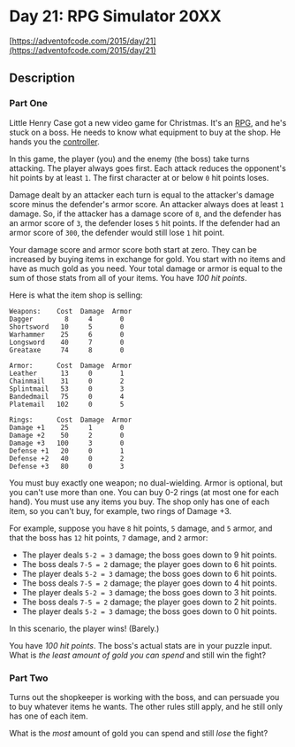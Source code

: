 # Day 21: RPG Simulator 20XX

[https://adventofcode.com/2015/day/21](https://adventofcode.com/2015/day/21)

## Description

### Part One

Little <span title="The sky above the battle is the color of television, tuned to a dead channel.">Henry Case</span> got a new video game for Christmas. It's an [RPG](https://en.wikipedia.org/wiki/Role-playing_video_game), and he's stuck on a boss. He needs to know what equipment to buy at the shop. He hands you the [controller](https://en.wikipedia.org/wiki/Game_controller).

In this game, the player (you) and the enemy (the boss) take turns attacking. The player always goes first. Each attack reduces the opponent's hit points by at least `1`. The first character at or below `0` hit points loses.

Damage dealt by an attacker each turn is equal to the attacker's damage score minus the defender's armor score. An attacker always does at least `1` damage. So, if the attacker has a damage score of `8`, and the defender has an armor score of `3`, the defender loses `5` hit points. If the defender had an armor score of `300`, the defender would still lose `1` hit point.

Your damage score and armor score both start at zero. They can be increased by buying items in exchange for gold. You start with no items and have as much gold as you need. Your total damage or armor is equal to the sum of those stats from all of your items. You have _100 hit points_.

Here is what the item shop is selling:

    Weapons:    Cost  Damage  Armor
    Dagger        8     4       0
    Shortsword   10     5       0
    Warhammer    25     6       0
    Longsword    40     7       0
    Greataxe     74     8       0
    
    Armor:      Cost  Damage  Armor
    Leather      13     0       1
    Chainmail    31     0       2
    Splintmail   53     0       3
    Bandedmail   75     0       4
    Platemail   102     0       5
    
    Rings:      Cost  Damage  Armor
    Damage +1    25     1       0
    Damage +2    50     2       0
    Damage +3   100     3       0
    Defense +1   20     0       1
    Defense +2   40     0       2
    Defense +3   80     0       3
    

You must buy exactly one weapon; no dual-wielding. Armor is optional, but you can't use more than one. You can buy 0-2 rings (at most one for each hand). You must use any items you buy. The shop only has one of each item, so you can't buy, for example, two rings of Damage +3.

For example, suppose you have `8` hit points, `5` damage, and `5` armor, and that the boss has `12` hit points, `7` damage, and `2` armor:

*   The player deals `5-2 = 3` damage; the boss goes down to 9 hit points.
*   The boss deals `7-5 = 2` damage; the player goes down to 6 hit points.
*   The player deals `5-2 = 3` damage; the boss goes down to 6 hit points.
*   The boss deals `7-5 = 2` damage; the player goes down to 4 hit points.
*   The player deals `5-2 = 3` damage; the boss goes down to 3 hit points.
*   The boss deals `7-5 = 2` damage; the player goes down to 2 hit points.
*   The player deals `5-2 = 3` damage; the boss goes down to 0 hit points.

In this scenario, the player wins! (Barely.)

You have _100 hit points_. The boss's actual stats are in your puzzle input. What is _the least amount of gold you can spend_ and still win the fight?

### Part Two

Turns out the shopkeeper is working with the boss, and can persuade you to buy whatever items he wants. The other rules still apply, and he still only has one of each item.

What is the _most_ amount of gold you can spend and still _lose_ the fight?
